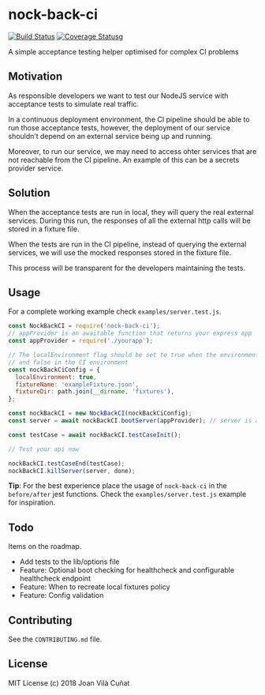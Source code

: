 # nock-back-ci

[![Build Status](https://travis-ci.org/joanvila/nock-back-ci.svg?branch=master)](https://travis-ci.org/joanvila/nock-back-ci)
[![Coverage Status](https://coveralls.io/repos/github/joanvila/nock-back-ci/badge.svg)](https://coveralls.io/github/joanvila/nock-back-ci)g

A simple acceptance testing helper optimised for complex CI problems

## Motivation

As responsible developers we want to test our NodeJS service with acceptance tests to simulate real traffic.

In a continuous deployment environment, the CI pipeline should be able to run those acceptance tests,
however, the deployment of our service shouldn’t depend on an external service being up and running.

Moreover, to run our service, we may need to access ohter services that are not reachable from the CI pipeline.
An example of this can be a secrets provider service.

## Solution

When the acceptance tests are run in local, they will query the real external services. During this run,
the responses of all the external http calls will be stored in a fixture file.

When the tests are run in the CI pipeline, instead of querying the external services,
we will use the mocked responses stored in the fixture file.

This process will be transparent for the developers maintaining the tests.

## Usage

For a complete working example check `examples/server.test.js`.

```javascript
const NockBackCI = require('nock-back-ci');
// appProvider is an awaitable function that returns your express app
const appProvider = require('./yourapp');

// The localEnvironment flag should be set to true when the environment is local
// and false in the CI environment
const nockBackCiConfig = {
  localEnvironment: true,
  fixtureName: 'exampleFixture.json',
  fixtureDir: path.join(__dirname, 'fixtures'),
};

const nockBackCI = new NockBackCI(nockBackCiConfig);
const server = await nockBackCI.bootServer(appProvider); // server is an instance of supertest request

const testCase = await nockBackCI.testCaseInit();

// Test your api now

nockBackCI.testCaseEnd(testCase);
nockBackCI.killServer(server, done);
```

**Tip**: For the best experience place the usage of `nock-back-ci` in the `before/after` jest functions.
Check the `examples/server.test.js` example for inspiration.

## Todo

Items on the roadmap.

- Add tests to the lib/options file
- Feature: Optional boot checking for healthcheck and configurable healthcheck endpoint
- Feature: When to recreate local fixtures policy
- Feature: Config validation

## Contributing

See the `CONTRIBUTING.md` file.

## License

MIT License (c) 2018 Joan Vilà Cuñat